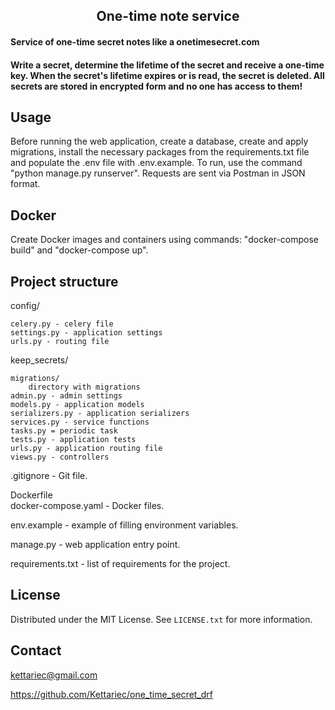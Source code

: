 <h2 align="center">One-time note service</h2>

#### Service of one-time secret notes like a onetimesecret.com
#### Write a secret, determine the lifetime of the secret and receive a one-time key. When the secret's lifetime expires or is read, the secret is deleted. All secrets are stored in encrypted form and no one has access to them!


<!-- USAGE EXAMPLES -->
## Usage

Before running the web application, create a database, create and apply migrations, install the necessary packages from the requirements.txt file and populate the .env file with .env.example. To run, use the command "python manage.py runserver". Requests are sent via Postman in JSON format.


## Docker 
Create Docker images and containers using commands: "docker-compose build" and "docker-compose up".


## Project structure

config/

    celery.py - celery file
    settings.py - application settings
    urls.py - routing file

keep_secrets/

    migrations/
        directory with migrations
    admin.py - admin settings
    models.py - application models
    serializers.py - application serializers
    services.py - service functions
    tasks.py = periodic task
    tests.py - application tests
    urls.py - application routing file
    views.py - controllers

.gitignore - Git file.

Dockerfile <br>
docker-compose.yaml - Docker files.

env.example - example of filling environment variables.

manage.py - web application entry point.

requirements.txt - list of requirements for the project.

<!-- LICENSE -->
## License

Distributed under the MIT License. See `LICENSE.txt` for more information.


<!-- CONTACT -->
## Contact

kettariec@gmail.com

https://github.com/Kettariec/one_time_secret_drf
